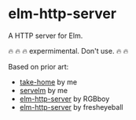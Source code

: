 # elm-http-server
A HTTP server for Elm.

:fire: :fire: :fire: expermimental. Don't use. :fire: :fire:



Based on prior art: 
- [take-home](https://github.com/take-home) by me
- [servelm](https://github.com/eeue56.servelm) by me
- [elm-http-server](https://github.com/RGBboy/elm-http-server) by RGBboy
- [elm-http-server](https://github.com/fresheyeball/elm-http-server) by fresheyeball
